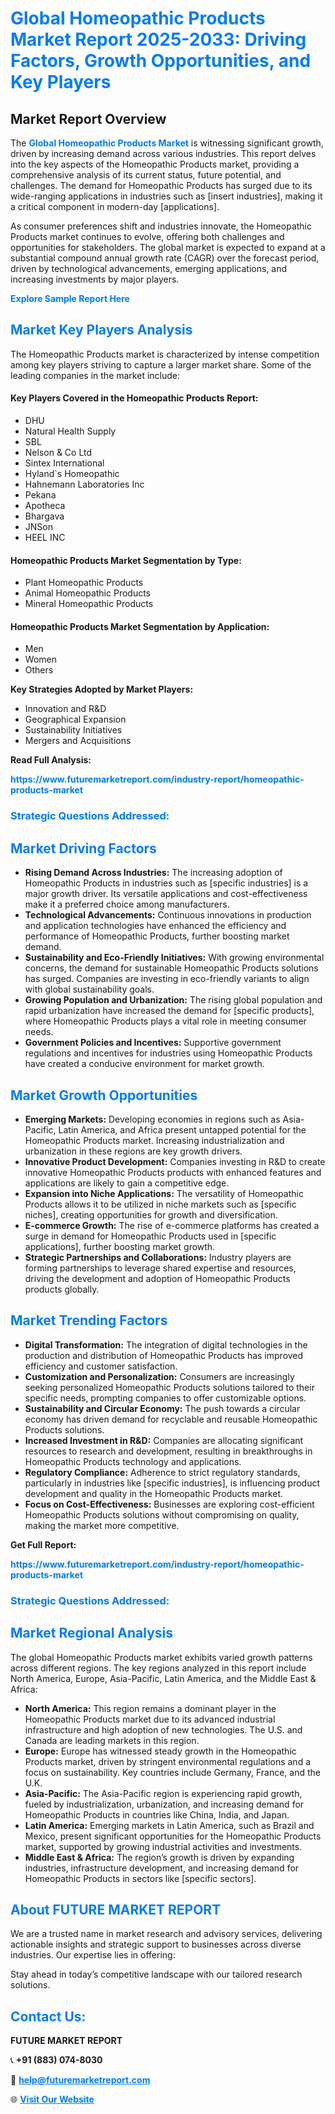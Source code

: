 <h1 style="color: #007BFF;">Global Homeopathic Products Market Report 2025-2033: Driving Factors, Growth Opportunities, and Key Players</h1>

<section id="overview">
<h2>Market Report Overview</h2>
<p>The <a href="https://www.futuremarketreport.com/industry-report/homeopathic-products-market" style="color: #007BFF; text-decoration: none;"><strong>Global Homeopathic Products Market</strong></a> is witnessing significant growth, driven by increasing demand across various industries. This report delves into the key aspects of the Homeopathic Products market, providing a comprehensive analysis of its current status, future potential, and challenges. The demand for Homeopathic Products has surged due to its wide-ranging applications in industries such as [insert industries], making it a critical component in modern-day [applications].</p>
<p>As consumer preferences shift and industries innovate, the Homeopathic Products market continues to evolve, offering both challenges and opportunities for stakeholders. The global market is expected to expand at a substantial compound annual growth rate (CAGR) over the forecast period, driven by technological advancements, emerging applications, and increasing investments by major players.</p>
</section>

<section id="overview">
<p><a href="https://www.futuremarketreport.com/request-sample/reportId=80365" style="color: #007BFF; text-decoration: none;"><strong>Explore Sample Report Here</strong></a></p>
</section>

<section id="key-players">
<h2 style="color: #007BFF;">Market Key Players Analysis</h2>
<p>The Homeopathic Products market is characterized by intense competition among key players striving to capture a larger market share. Some of the leading companies in the market include:</p>
<h4>Key Players Covered in the Homeopathic Products Report:</h4>
<ul><li>DHU</li><li>Natural Health Supply</li><li>SBL</li><li>Nelson &amp; Co Ltd</li><li>Sintex International</li><li>Hyland`s Homeopathic</li><li>Hahnemann Laboratories Inc</li><li>Pekana</li><li>Apotheca</li><li>Bhargava</li><li>JNSon</li><li>HEEL INC</li></ul>
<h4>Homeopathic Products Market Segmentation by Type:</h4>
<ul><li>Plant Homeopathic Products</li><li>Animal Homeopathic Products</li><li>Mineral Homeopathic Products</li></ul>

<h4>Homeopathic Products Market Segmentation by Application:</h4>
<ul><li>Men</li><li>Women</li><li>Others</li></ul>
<p><strong>Key Strategies Adopted by Market Players:</strong></p>
<ul>
<li>Innovation and R&D</li>
<li>Geographical Expansion</li>
<li>Sustainability Initiatives</li>
<li>Mergers and Acquisitions</li>
</ul>
</section>

<section>
<p><strong>Read Full Analysis: </strong></p><a href="https://www.futuremarketreport.com/industry-report/homeopathic-products-market" style="color: #007BFF; text-decoration: none;"><strong>https://www.futuremarketreport.com/industry-report/homeopathic-products-market</strong></a>
<h3 style="color: #007BFF;">Strategic Questions Addressed:</h3>
</section>

<section id="driving-factors">
<h2 style="color: #007BFF;">Market Driving Factors</h2>
<ul>
<li><strong>Rising Demand Across Industries:</strong> The increasing adoption of Homeopathic Products in industries such as [specific industries] is a major growth driver. Its versatile applications and cost-effectiveness make it a preferred choice among manufacturers.</li>
<li><strong>Technological Advancements:</strong> Continuous innovations in production and application technologies have enhanced the efficiency and performance of Homeopathic Products, further boosting market demand.</li>
<li><strong>Sustainability and Eco-Friendly Initiatives:</strong> With growing environmental concerns, the demand for sustainable Homeopathic Products solutions has surged. Companies are investing in eco-friendly variants to align with global sustainability goals.</li>
<li><strong>Growing Population and Urbanization:</strong> The rising global population and rapid urbanization have increased the demand for [specific products], where Homeopathic Products plays a vital role in meeting consumer needs.</li>
<li><strong>Government Policies and Incentives:</strong> Supportive government regulations and incentives for industries using Homeopathic Products have created a conducive environment for market growth.</li>
</ul>
</section>

<section id="growth-opportunities">
<h2 style="color: #007BFF;">Market Growth Opportunities</h2>
<ul>
<li><strong>Emerging Markets:</strong> Developing economies in regions such as Asia-Pacific, Latin America, and Africa present untapped potential for the Homeopathic Products market. Increasing industrialization and urbanization in these regions are key growth drivers.</li>
<li><strong>Innovative Product Development:</strong> Companies investing in R&D to create innovative Homeopathic Products products with enhanced features and applications are likely to gain a competitive edge.</li>
<li><strong>Expansion into Niche Applications:</strong> The versatility of Homeopathic Products allows it to be utilized in niche markets such as [specific niches], creating opportunities for growth and diversification.</li>
<li><strong>E-commerce Growth:</strong> The rise of e-commerce platforms has created a surge in demand for Homeopathic Products used in [specific applications], further boosting market growth.</li>
<li><strong>Strategic Partnerships and Collaborations:</strong> Industry players are forming partnerships to leverage shared expertise and resources, driving the development and adoption of Homeopathic Products products globally.</li>
</ul>
</section>

<section id="trending-factors">
<h2 style="color: #007BFF;">Market Trending Factors</h2>
<ul>
<li><strong>Digital Transformation:</strong> The integration of digital technologies in the production and distribution of Homeopathic Products has improved efficiency and customer satisfaction.</li>
<li><strong>Customization and Personalization:</strong> Consumers are increasingly seeking personalized Homeopathic Products solutions tailored to their specific needs, prompting companies to offer customizable options.</li>
<li><strong>Sustainability and Circular Economy:</strong> The push towards a circular economy has driven demand for recyclable and reusable Homeopathic Products solutions.</li>
<li><strong>Increased Investment in R&D:</strong> Companies are allocating significant resources to research and development, resulting in breakthroughs in Homeopathic Products technology and applications.</li>
<li><strong>Regulatory Compliance:</strong> Adherence to strict regulatory standards, particularly in industries like [specific industries], is influencing product development and quality in the Homeopathic Products market.</li>
<li><strong>Focus on Cost-Effectiveness:</strong> Businesses are exploring cost-efficient Homeopathic Products solutions without compromising on quality, making the market more competitive.</li>
</ul>
</section>

<section>
<p><strong>Get Full Report: </strong></p><a href="https://www.futuremarketreport.com/industry-report/homeopathic-products-market" style="color: #007BFF; text-decoration: none;"><strong>https://www.futuremarketreport.com/industry-report/homeopathic-products-market</strong></a>
<h3 style="color: #007BFF;">Strategic Questions Addressed:</h3>
</section>


<section id="regional-analysis">
<h2 style="color: #007BFF;">Market Regional Analysis</h2>
<p>The global Homeopathic Products market exhibits varied growth patterns across different regions. The key regions analyzed in this report include North America, Europe, Asia-Pacific, Latin America, and the Middle East & Africa:</p>
<ul>
<li><strong>North America:</strong> This region remains a dominant player in the Homeopathic Products market due to its advanced industrial infrastructure and high adoption of new technologies. The U.S. and Canada are leading markets in this region.</li>
<li><strong>Europe:</strong> Europe has witnessed steady growth in the Homeopathic Products market, driven by stringent environmental regulations and a focus on sustainability. Key countries include Germany, France, and the U.K.</li>
<li><strong>Asia-Pacific:</strong> The Asia-Pacific region is experiencing rapid growth, fueled by industrialization, urbanization, and increasing demand for Homeopathic Products in countries like China, India, and Japan.</li>
<li><strong>Latin America:</strong> Emerging markets in Latin America, such as Brazil and Mexico, present significant opportunities for the Homeopathic Products market, supported by growing industrial activities and investments.</li>
<li><strong>Middle East & Africa:</strong> The region’s growth is driven by expanding industries, infrastructure development, and increasing demand for Homeopathic Products in sectors like [specific sectors].</li>
</ul>
</section>

<footer>
<h2 style="color: #007BFF;">About FUTURE MARKET REPORT</h2>
<p>We are a trusted name in market research and advisory services, delivering actionable insights and strategic support to businesses across diverse industries. Our expertise lies in offering:</p>

<p>Stay ahead in today’s competitive landscape with our tailored research solutions.</p>

<h2 style="color: #007BFF;">Contact Us:</h2>
<p><strong>FUTURE MARKET REPORT</strong></p>
<p>📞 <strong>+91 (883) 074-8030</strong></p>
<p>📧 <strong><a href="mailto:help@futuremarketreport.com" style="color: #007BFF;">help@futuremarketreport.com</a></strong></p>
<p>🌐 <strong><a href="https://www.futuremarketreport.com/" style="color: #007BFF;">Visit Our Website</a></strong></p>
</footer>